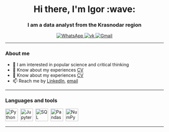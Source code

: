 
<div id="header" align="center">
    <h1> Hi there, I'm Igor :wave: </h1>
    <h3> I am a data analyst from the Krasnodar region </h3>
</div>

<div id="socials" align="center">
    <a href="https://wa.me/79897591293">
    <img src="https://img.shields.io/badge/WhatsApp-blue?style=for-the-badge&logo=WhatsApp&logoColor=white" alt="WhatsApp"/>
  </a>
  <a href="https://vk.com/id153100116">
    <img src="https://img.shields.io/badge/vk-blue?style=for-the-badge&logo=vk&logoColor=white" alt="vk"/>
  </a>
  <a href="mailto:ibasht0106@gmail.com">
    <img src="https://img.shields.io/badge/Gmail-blue?style=for-the-badge&logo=Gmail&logoColor=white" alt="Gmail"/>
  </a>
</div>

---

### About me
- :microscope: I am interested in popular science and critical thinking
- 📄 Know about my experiences [CV](cv-link)
- :briefcase: Know about my experiences [CV](cv-link)
- 📫 Reach me by [LinkedIn](https://www.linkedin.com/in/%D0%B8%D0%B3%D0%BE%D1%80%D1%8C-%D0%B1%D0%B0%D1%88%D1%82%D0%BE%D0%B2%D0%B5%D0%BD%D0%BA%D0%BE-055928a5/), [email](mailto:ibasht0106@gmail.com)

---

### Languages and tools

<img src="https://cdn.jsdelivr.net/gh/devicons/devicon/icons/python/python-original-wordmark.svg" title="Python" width="40" height="40"/>&nbsp;
<img src="https://cdn.jsdelivr.net/gh/devicons/devicon/icons/jupyter/jupyter-original-wordmark.svg" title="Jupyter Notebook" width="40" height="40"/>&nbsp;
<img src="https://cdn.jsdelivr.net/gh/devicons/devicon/icons/postgresql/postgresql-original-wordmark.svg" title="SQL and PostgreSQL" width="40" height="40"/>&nbsp;
<img src="https://cdn.jsdelivr.net/gh/devicons/devicon/icons/pandas/pandas-original-wordmark.svg" title="Pandas" width="40" height="40"/>&nbsp; 
<img src="https://cdn.jsdelivr.net/gh/devicons/devicon/icons/numpy/numpy-original.svg" title="NumPy" width="40" height="40"/>&nbsp;
          
---
